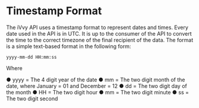 # Timestamp Format

The iVvy API uses a timestamp format to represent dates and times. Every date used in the API is in UTC. It is up to the consumer of the API to convert the time to the correct timezone of the final recipient of the data. The format is a simple text-based format in the following form:

`yyyy-mm-dd HH:mm:ss`

Where 

●	yyyy = The 4 digit year of the date
●	mm = The two digit month of the date, where January = 01 and December = 12
●	dd = The two digit day of the month
●	HH = The two digit hour
●	mm = The two digit minute
●	ss = The two digit second


